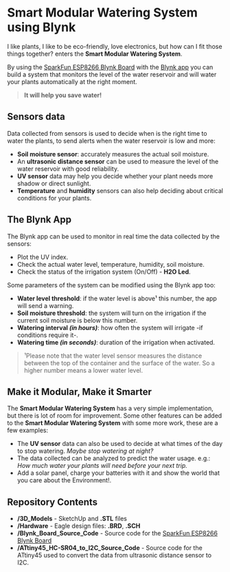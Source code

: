 # Smart Modular Watering System using Blynk

I like plants, I like to be eco-friendly, love electronics, but how can I fit those things together? enters the **Smart Modular Watering System**.

By using the [SparkFun ESP8266 Blynk Board](https://www.sparkfun.com/products/13794) with the [Blynk app](https://www.blynk.cc) you can build a system that monitors the level of the water reservoir and will water your plants automatically at the right moment.

> **It will help you save water!**

## Sensors data

Data collected from sensors is used to decide when is the right time to water the plants, to send alerts when the water reservoir is low and more:

* **Soil moisture sensor**: accurately measures the actual soil moisture.
* An **ultrasonic distance sensor** can be used to measure the level of the water reservoir with good reliability.
* **UV sensor** data may help you decide whether your plant needs more shadow or direct sunlight.
* **Temperature** and **humidity** sensors can also help deciding about critical conditions for your plants.

## The Blynk App

The Blynk app can be used to monitor in real time the data collected by the sensors:
* Plot the UV index.
* Check the actual water level, temperature, humidity, soil moisture.
* Check the status of the irrigation system (On/Off) - **H2O Led**.

Some parameters of the system can be modified using the Blynk app too:
* **Water level threshold**: if the water level is above¹ this number, the app will send a warning.
* **Soil moisture threshold**: the system will turn on the irrigation if the current soil moisture is below this number.
* **Watering interval _(in hours)_**: how often the system will irrigate -if conditions require it-.
* **Watering time _(in seconds)_**: duration of the irrigation when activated.

> ¹Please note that the water level sensor measures the distance between the top of the container and the surface of the water. So a higher number means a lower water level.

## Make it Modular, Make it Smarter

The **Smart Modular Watering System** has a very simple implementation, but there is lot of room for improvement. Some other features can be added to the **Smart Modular Watering System** with some more work, these are a few examples:

* The **UV sensor** data can also be used to decide at what times of the day to stop watering. *Maybe stop watering at night?*
* The data collected can be analyzed to predict the water usage. e.g.: *How much water your plants will need before your next trip.*
* Add a solar panel, charge your batteries with it and show the world that you care about the Environment!.

## Repository Contents

* **/3D_Models** - SketchUp and **.STL** files
* **/Hardware** - Eagle design files: **.BRD**, **.SCH**
* **/Blynk_Board_Source_Code** - Source code for the [SparkFun ESP8266 Blynk Board](https://www.sparkfun.com/products/13794)
* **/ATtiny45_HC-SR04_to_I2C_Source_Code** - Source code for the ATtiny45 used to convert the data from ultrasonic distance sensor to I2C.


